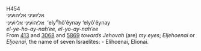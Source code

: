 <body>
  <p>H454<br>  אליועיני    אליהועיני  <br> אֶליְהוֹעֵינַי  אֶליוֹעֵינַי  ‎  ‘ely<sup>e</sup>hô‛êynay  ‘elyô‛êynay  <br><i>el-ye-ho-ay-nah‘ee,</i> <i>el-yo-ay-nah‘ee </i><br>From <a href="h0413.htm">413</a> and <a href="h3068.htm">3068</a> and <a href="h5869.htm">5869</a>  <i>towards</i> <i>Jehovah</i> (are) <i>my</i> <i>eyes</i>; <i>Eljehoenai</i> or <i>Eljoenai</i>, the name of seven Israelites: - Elihoenai, Elionai.<br></p>
 </body>